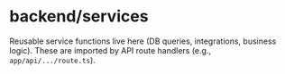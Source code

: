 # backend/services

Reusable service functions live here (DB queries, integrations, business logic).
These are imported by API route handlers (e.g., `app/api/.../route.ts`).

